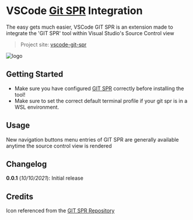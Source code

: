 # VSCode [Git SPR](https://github.com/ejoffe/spr) Integration

The easy gets much easier, VSCode GIT SPR is an extension made to integrate the 'GIT SPR' tool within Visual Studio's Source Control view
> Project site: [vscode-git-spr](https://github.com/GTANAdam/vscode-git-spr)

![logo](https://i.imgur.com/lFHDnrD.png)

## Getting Started

- Make sure you have configured [GIT SPR](https://github.com/ejoffe/spr) correctly before installing the tool!
- Make sure to set the correct default terminal profile if your git spr is in a WSL environment.

## Usage
New navigation buttons menu entries of GIT SPR are generally available anytime the source control view is rendered

## Changelog

**0.0.1** (*10/10/2021*): 
Initial release 

## Credits

<div>Icon referenced from the <a href="https://github.com/ejoffe/spr" title="GIT SPR Repository">GIT SPR Repository</a>